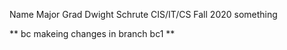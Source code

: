 Name             Major       Grad 
Dwight Schrute   CIS/IT/CS   Fall 2020
something

** bc makeing changes in branch bc1 **
